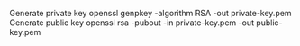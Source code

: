 
Generate private key
openssl genpkey -algorithm RSA -out private-key.pem
Generate public key
openssl rsa -pubout -in private-key.pem -out public-key.pem
